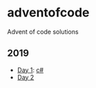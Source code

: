 # adventofcode
Advent of code solutions

## 2019
- [Day 1](2019/1/DAYONE.md): [c#](adventofcode/2019/1/csharp/AdventOfCode2019.DayTwo/IntcodeProcessor.cs)
- [Day 2](2019/2/README.md)


